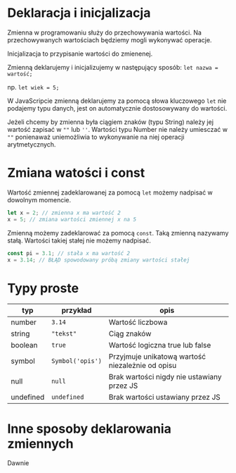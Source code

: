 # Deklaracja i inicjalizacja

Zmienna w programowaniu służy do przechowywania wartości.
Na przechowywanych wartościach będziemy mogli wykonywać operacje.

Inicjalizacja to przypisanie wartości do zmienenej.

Zmienną deklarujemy i inicjalizujemy w następujący sposób:
 `let nazwa = wartość;`

 np. `let wiek = 5;`

W JavaScripcie zmienną deklarujemy za pomocą słowa kluczowego `let` nie podajemy typu danych,
jest on automatycznie dostosowywany do wartości.

Jeżeli chcemy by zmienna była ciągiem znaków (typu String) należy jej wartość zapisać w `""` lub `''`.
Wartości typu Number nie należy umiesczać w `""` ponienaważ uniemożliwia to wykonywanie na niej operacji arytmetycznych.

# Zmiana watości i const

Wartość zmiennej zadeklarowanej za pomocą `let` możemy nadpisać w dowolnym momencie.

```js
let x = 2; // zmienna x ma wartość 2
x = 5; // zmiana wartości zmiennej x na 5
```

Zmienną możemy zadeklarować za pomocą `const`. Taką zmienną nazywamy stałą. Wartości takiej stałej nie możemy nadpisać.

```js
const pi = 3.1; // stała x ma wartość 2
x = 3.14; // BŁĄD spowodowany próbą zmiany wartości stałej
```

# Typy proste

| typ | przykład | opis |
|-----|----------|------|
|number|`3.14`|Wartość liczbowa|
|string|`"tekst"`|Ciąg znaków|
|boolean|`true`|Wartość logiczna true lub false|
|symbol|`Symbol('opis')`|Przyjmuje unikatową wartość niezależnie od opisu|
|null|`null`|Brak wartości nigdy nie ustawiany przez JS|
|undefined|`undefined`|Brak wartości ustawiany przez JS|

# Inne sposoby deklarowania zmiennych
Dawnie
